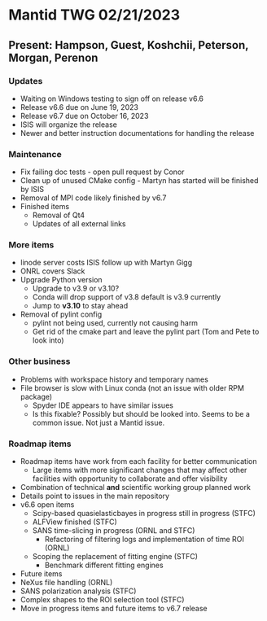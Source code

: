 # Mantid TWG 02/21/2023
## Present: Hampson, Guest, Koshchii, Peterson, Morgan, Perenon

### Updates
- Waiting on Windows testing to sign off on release v6.6
- Release v6.6 due on June 19, 2023
- Release v6.7 due on October 16, 2023
- ISIS will organize the release
- Newer and better instruction documentations for handling the release

### Maintenance
- Fix failing doc tests - open pull request by Conor
- Clean up of unused CMake config - Martyn has started will be finished by ISIS
- Removal of MPI code likely finished by v6.7
- Finished items
  - Removal of Qt4
  - Updates of all external links
 
### More items
 - linode server costs ISIS follow up with Martyn Gigg
 - ONRL covers Slack
 - Upgrade Python version
   - Upgrade to v3.9 or v3.10?
   - Conda will drop support of v3.8 default is v3.9 currently
   - Jump to **v3.10** to stay ahead
 - Removal of pylint config
   - pylint not being used, currently not causing harm
   - Get rid of the cmake part and leave the pylint part (Tom and Pete to look into)
  
### Other business
 - Problems with workspace history and temporary names
 - File browser is slow with Linux conda (not an issue with older RPM package)
   - Spyder IDE appears to have similar issues
   - Is this fixable? Possibly but should be looked into. Seems to be a common issue. Not just a Mantid issue.
  
### Roadmap items
 - Roadmap items have work from each facility for better communication
   - Large items with more significant changes that may affect other facilities with opportunity to collaborate and offer visibility
 - Combination of technical **and** scientific working group planned work
 - Details point to issues in the main repository
 - v6.6 open items
   - Scipy-based quasielasticbayes in progress still in progress (STFC)
   - ALFView finished (STFC)
   - SANS time-slicing in progress (ORNL and STFC)
     - Refactoring of filtering logs and implementation of time ROI (ORNL)
   - Scoping the replacement of fitting engine (STFC)
     - Benchmark different fitting engines
  - Future items
   - NeXus file handling (ORNL)
   - SANS polarization analysis (STFC)
   - Complex shapes to the ROI selection tool (STFC)
  - Move in progress items and future items to v6.7 release
